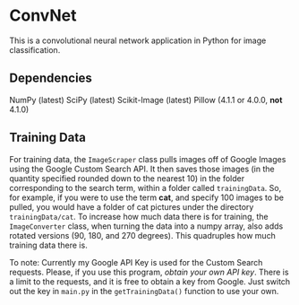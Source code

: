# ConvNet
This is a convolutional neural network application in Python for image classification. 

## Dependencies
NumPy (latest)
SciPy (latest)
Scikit-Image (latest)
Pillow (4.1.1 or 4.0.0, **not** 4.1.0)


## Training Data
For training data, the `ImageScraper` class pulls images off of Google Images using the Google Custom Search API. It then saves those images (in the quantity specified rounded down to the nearest 10) in the folder corresponding to the search term, within a folder called `trainingData`. So, for example, if you were to use the term **cat**, and specify 100 images to be pulled, you would have a folder of cat pictures under the directory `trainingData/cat`. To increase how much data there is for training, the `ImageConverter` class, when turning the data into a numpy array, also adds rotated versions (90, 180, and 270 degrees). This quadruples how much training data there is.

To note: Currently my Google API Key is used for the Custom Search requests. Please, if you use this program, *obtain your own API key*. There is a limit to the requests, and it is free to obtain a key from Google. Just switch out the key in `main.py` in the `getTrainingData()` function to use your own.
